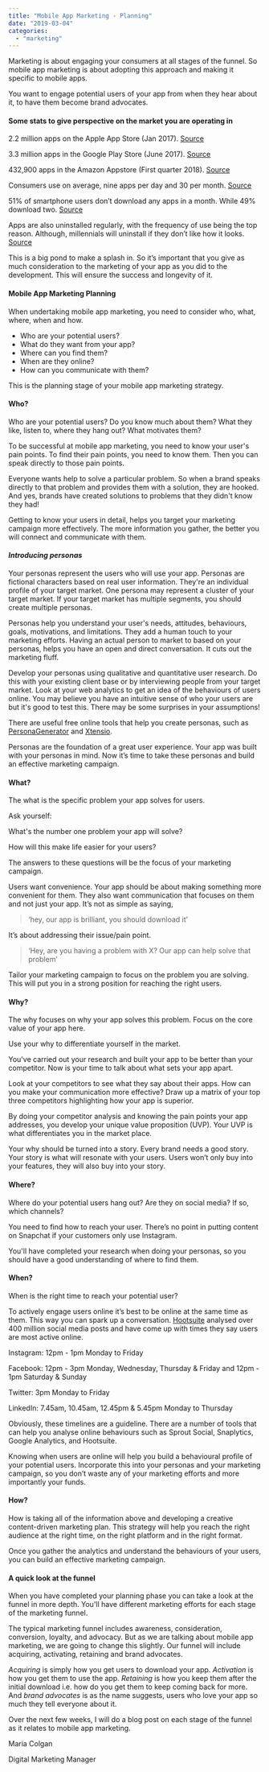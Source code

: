 ```yaml
---
title: "Mobile App Marketing - Planning"
date: "2019-03-04"
categories: 
  - "marketing"
---
```


Marketing is about engaging your consumers at all stages of the funnel. So mobile app marketing is about adopting this approach and making it specific to mobile apps.

You want to engage potential users of your app from when they hear about it, to have them become brand advocates.

#### **Some stats to give perspective on the market you are operating in**

2.2 million apps on the Apple App Store (Jan 2017). [Source](https://www.statista.com/statistics/263795/number-of-available-apps-in-the-apple-app-store/)

3.3 million apps in the Google Play Store (June 2017). [Source](https://www.statista.com/statistics/266210/number-of-available-applications-in-the-google-play-store/)

432,900 apps in the Amazon Appstore (First quarter 2018). [Source](https://www.statista.com/statistics/307330/number-of-available-apps-in-the-amazon-appstore/)

Consumers use on average, nine apps per day and 30 per month. [Source](https://techcrunch.com/2017/05/04/report-smartphone-owners-are-using-9-apps-per-day-30-per-month/)

51% of smartphone users don’t download any apps in a month. While 49% download two. [Source](https://www.comscore.com/Insights/Presentations-and-Whitepapers/2017/The-2017-US-Mobile-App-Report)

Apps are also uninstalled regularly, with the frequency of use being the top reason. Although, millennials will uninstall if they don’t like how it looks. [Source](https://www.comscore.com/Insights/Presentations-and-Whitepapers/2017/The-2017-US-Mobile-App-Report)

This is a big pond to make a splash in. So it’s important that you give as much consideration to the marketing of your app as you did to the development. This will ensure the success and longevity of it.

#### **Mobile App Marketing Planning**

When undertaking mobile app marketing, you need to consider who, what, where, when and how.

- Who are your potential users?
- What do they want from your app?
- Where can you find them?
- When are they online?
- How can you communicate with them?

This is the planning stage of your mobile app marketing strategy.

#### **Who?**

Who are your potential users? Do you know much about them? What they like, listen to, where they hang out? What motivates them?

To be successful at mobile app marketing, you need to know your user's pain points. To find their pain points, you need to know them. Then you can speak directly to those pain points.

Everyone wants help to solve a particular problem. So when a brand speaks directly to that problem and provides them with a solution, they are hooked. And yes, brands have created solutions to problems that they didn't know they had!

Getting to know your users in detail, helps you target your marketing campaign more effectively. The more information you gather, the better you will connect and communicate with them.

#### **_Introducing personas_**

Your personas represent the users who will use your app. Personas are fictional characters based on real user information. They're an individual profile of your target market. One persona may represent a cluster of your target market. If your target market has multiple segments, you should create multiple personas.

Personas help you understand your user's needs, attitudes, behaviours, goals, motivations, and limitations. They add a human touch to your marketing efforts. Having an actual person to market to based on your personas, helps you have an open and direct conversation. It cuts out the marketing fluff.

Develop your personas using qualitative and quantitative user research. Do this with your existing client base or by interviewing people from your target market. Look at your web analytics to get an idea of the behaviours of users online. You may believe you have an intuitive sense of who your users are but it's good to test this. There may be some surprises in your assumptions!

There are useful free online tools that help you create personas, such as [PersonaGenerator](https://personagenerator.com/) and [Xtensio](https://xtensio.com/user-persona/).

Personas are the foundation of a great user experience. Your app was built with your personas in mind. Now it’s time to take these personas and build an effective marketing campaign. 

#### **What?**

The what is the specific problem your app solves for users. 

Ask yourself:

What's the number one problem your app will solve?

How will this make life easier for your users?

The answers to these questions will be the focus of your marketing campaign.

Users want convenience. Your app should be about making something more convenient for them. They also want communication that focuses on them and not just your app. It’s not as simple as saying,

> ‘hey, our app is brilliant, you should download it’

It’s about addressing their issue/pain point.

> ‘Hey, are you having a problem with X? Our app can help solve that problem’

Tailor your marketing campaign to focus on the problem you are solving. This will put you in a strong position for reaching the right users.

#### **Why?**

The why focuses on why your app solves this problem. Focus on the core value of your app here.

Use your why to differentiate yourself in the market. 

You've carried out your research and built your app to be better than your competitor. Now is your time to talk about what sets your app apart.

Look at your competitors to see what they say about their apps. How can you make your communication more effective? Draw up a matrix of your top three competitors highlighting how your app is superior.

By doing your competitor analysis and knowing the pain points your app addresses, you develop your unique value proposition (UVP). Your UVP is what differentiates you in the market place.

Your why should be turned into a story. Every brand needs a good story. Your story is what will resonate with your users. Users won’t only buy into your features, they will also buy into your story.

#### **Where?**

Where do your potential users hang out? Are they on social media? If so, which channels?

You need to find how to reach your user. There’s no point in putting content on Snapchat if your customers only use Instagram. 

You'll have completed your research when doing your personas, so you should have a good understanding of where to find them. 

#### **When?**

When is the right time to reach your potential user? 

To actively engage users online it’s best to be online at the same time as them. This way you can spark up a conversation. [Hootsuite](https://blog.hootsuite.com/best-time-to-post-on-facebook-twitter-instagram/) analysed over 400 million social media posts and have come up with times they say users are most active online.

Instagram: 12pm - 1pm Monday to Friday

Facebook: 12pm - 3pm Monday, Wednesday, Thursday & Friday and 12pm - 1pm Saturday & Sunday

Twitter: 3pm Monday to Friday

LinkedIn: 7.45am, 10.45am, 12.45pm & 5.45pm Monday to Thursday

Obviously, these timelines are a guideline. There are a number of tools that can help you analyse online behaviours such as Sprout Social, Snaplytics, Google Analytics, and Hootsuite.

Knowing when users are online will help you build a behavioural profile of your potential users. Incorporate this into your personas and your marketing campaign, so you don’t waste any of your marketing efforts and more importantly your funds.

#### **How**?

How is taking all of the information above and developing a creative content-driven marketing plan. This strategy will help you reach the right audience at the right time, on the right platform and in the right format. 

Once you gather the analytics and understand the behaviours of your users, you can build an effective marketing campaign.

#### **A quick look at the funnel**

When you have completed your planning phase you can take a look at the funnel in more depth. You'll have different marketing efforts for each stage of the marketing funnel.

The typical marketing funnel includes awareness, consideration, conversion, loyalty, and advocacy. But as we are talking about mobile app marketing, we are going to change this slightly. Our funnel will include acquiring, activating, retaining and brand advocates. 

_Acquiring_ is simply how you get users to download your app. _Activation_ is how you get them to use the app. _Retaining_ is how you keep them after the initial download i.e. how do you get them to keep coming back for more. And _brand advocates_ is as the name suggests, users who love your app so much they tell everyone about it.

Over the next few weeks, I will do a blog post on each stage of the funnel as it relates to mobile app marketing.

Maria Colgan

Digital Marketing Manager
